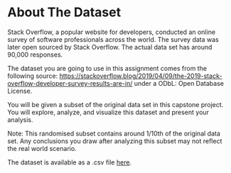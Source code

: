 # About The Dataset
Stack Overflow, a popular website for developers, conducted an online survey of software professionals across the world. The survey data was later open sourced by Stack Overflow. The actual data set has around 90,000 responses.

The dataset you are going to use in this assignment comes from the following source: https://stackoverflow.blog/2019/04/09/the-2019-stack-overflow-developer-survey-results-are-in/ under a ODbL: Open Database License.

You will be given a subset of the original data set in this capstone project. You will explore, analyze, and visualize this dataset and present your analysis.

Note: This randomised subset contains around 1/10th of the original data set. Any conclusions you draw after analyzing this subset may not reflect the real world scenario.

The dataset is available as a .csv file [here](https://cf-courses-data.s3.us.cloud-object-storage.appdomain.cloud/IBM-DA0321EN-SkillsNetwork/LargeData/m1_survey_data.csv).
